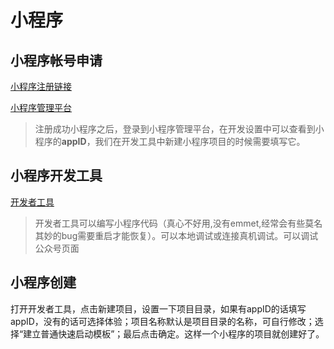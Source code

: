 # 小程序
## 小程序帐号申请
[小程序注册链接](<https://mp.weixin.qq.com/wxopen/waregister?action=step1> )

[小程序管理平台]( [https://mp.weixin.qq.com](https://mp.weixin.qq.com/) )

> 注册成功小程序之后，登录到小程序管理平台，在开发设置中可以查看到小程序的**appID**，我们在开发工具中新建小程序项目的时候需要填写它。

## 小程序开发工具

[开发者工具](https://mp.weixin.qq.com/debug/wxadoc/dev/devtools/download.html?t=2018626)

> 开发者工具可以编写小程序代码（真心不好用,没有emmet,经常会有些莫名其妙的bug需要重启才能恢复）。可以本地调试或连接真机调试。可以调试公众号页面

## 小程序创建

 打开开发者工具，点击新建项目，设置一下项目目录，如果有appID的话填写appID，没有的话可选择体验；项目名称默认是项目目录的名称，可自行修改；选择“建立普通快速启动模板”；最后点击确定。这样一个小程序的项目就创建好了。